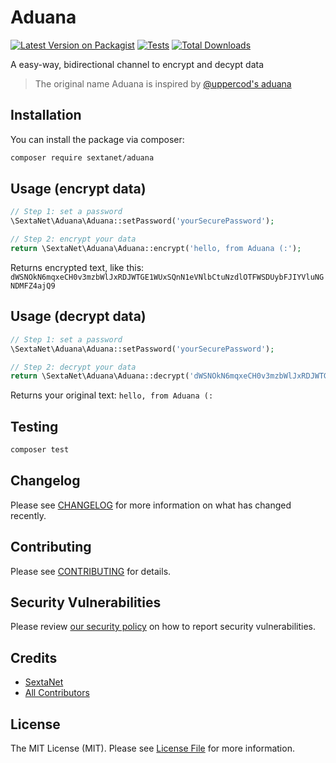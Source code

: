 # Aduana

[![Latest Version on Packagist](https://img.shields.io/packagist/v/sextanet/aduana.svg?style=flat-square)](https://packagist.org/packages/sextanet/aduana)
[![Tests](https://img.shields.io/github/actions/workflow/status/sextanet/aduana/run-tests.yml?branch=main&label=tests&style=flat-square)](https://github.com/sextanet/aduana/actions/workflows/run-tests.yml)
[![Total Downloads](https://img.shields.io/packagist/dt/sextanet/aduana.svg?style=flat-square)](https://packagist.org/packages/sextanet/aduana)

A easy-way, bidirectional channel to encrypt and decypt data

> The original name Aduana is inspired by [@uppercod's aduana](https://packagist.org/packages/uppercod/aduana)

## Installation

You can install the package via composer:

```bash
composer require sextanet/aduana
```

## Usage (encrypt data)

```php
// Step 1: set a password
\SextaNet\Aduana\Aduana::setPassword('yourSecurePassword');

// Step 2: encrypt your data
return \SextaNet\Aduana\Aduana::encrypt('hello, from Aduana (:');
```

Returns encrypted text, like this:
`dWSNOkN6mqxeCH0v3mzbWlJxRDJWTGE1WUxSQnN1eVNlbCtuNzdlOTFWSDUybFJIYVluNGNDMFZ4ajQ9`

## Usage (decrypt data)

```php
// Step 1: set a password
\SextaNet\Aduana\Aduana::setPassword('yourSecurePassword');

// Step 2: decrypt your data
return \SextaNet\Aduana\Aduana::decrypt('dWSNOkN6mqxeCH0v3mzbWlJxRDJWTGE1WUxSQnN1eVNlbCtuNzdlOTFWSDUybFJIYVluNGNDMFZ4ajQ9');
```

Returns your original text:
`hello, from Aduana (:`

## Testing

```bash
composer test
```

## Changelog

Please see [CHANGELOG](CHANGELOG.md) for more information on what has changed recently.

## Contributing

Please see [CONTRIBUTING](https://github.com/spatie/.github/blob/main/CONTRIBUTING.md) for details.

## Security Vulnerabilities

Please review [our security policy](../../security/policy) on how to report security vulnerabilities.

## Credits

- [SextaNet](https://github.com/sextanet)
- [All Contributors](../../contributors)

## License

The MIT License (MIT). Please see [License File](LICENSE.md) for more information.
